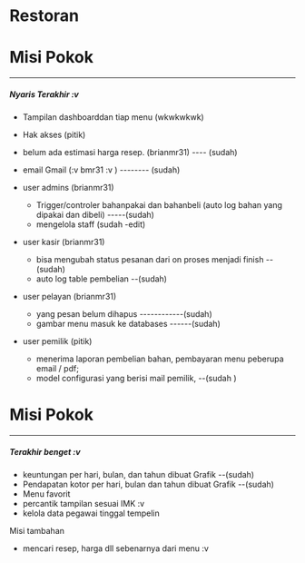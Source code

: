 Restoran
==============================================================================

<h1> Misi Pokok </h1> <hr>
<h5>  Nyaris Terakhir :v </h5>

- Tampilan dashboarddan tiap menu (wkwkwkwk)
- Hak akses (pitik)
- belum ada estimasi harga resep. (brianmr31) ---- (sudah)
- email Gmail (:v bmr31 :v )               -------- (sudah)
- user admins (brianmr31)
     - Trigger/controler bahanpakai dan bahanbeli (auto log bahan yang dipakai dan dibeli) -----(sudah)
	 - mengelola staff (sudah -edit)
- user kasir (brianmr31)
     - bisa mengubah status pesanan dari on proses menjadi finish --(sudah) 
     - auto log table pembelian --(sudah)
     
- user pelayan (brianmr31)
    - yang pesan belum dihapus ------------(sudah)
    - gambar menu masuk ke databases ------(sudah)
- user pemilik (pitik)
    - menerima laporan pembelian bahan, pembayaran menu peberupa email / pdf;
    - model configurasi yang berisi mail pemilik, --(sudah )

<h1> Misi Pokok  </h1> <hr>
<h5>  Terakhir benget :v </h5>

- keuntungan per hari, bulan, dan tahun dibuat Grafik --(sudah)
- Pendapatan kotor per hari, bulan dan tahun dibuat Grafik --(sudah)
- Menu favorit 
- percantik tampilan sesuai IMK :v 
- kelola data pegawai tinggal tempelin
	 
Misi tambahan 
- mencari resep, harga dll sebenarnya dari menu :v 
